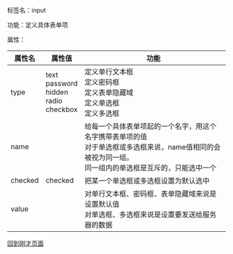 标签名：input

功能：定义具体表单项

属性：

| 属性名  | 属性值                                                  | 功能                                                         |
| ------- | ------------------------------------------------------- | ------------------------------------------------------------ |
| type    | text<br />password<br />hidden<br />radio<br />checkbox | 定义单行文本框<br />定义密码框<br />定义表单隐藏域<br />定义单选框<br />定义多选框 |
| name    |                                                         | 给每一个具体表单项起的一个名字，用这个名字携带表单项的值<br />对于单选框或多选框来说，name值相同的会被视为同一组。<br />同一组内的单选框是互斥的，只能选中一个 |
| checked | checked                                                 | 把某一个单选框或多选框设置为默认选中                         |
| value   |                                                         | 对单行文本框、密码框、表单隐藏域来说是设置默认值<br />对单选框、多选框来说是设置要发送给服务器的数据 |

[回到刚才页面](note001-HTML.html)